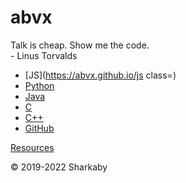 abvx
====

Talk is cheap. Show me the code.  
\- Linus Torvalds

  

*   [JS](https://abvx.github.io/js class=)
*   [Python](https://abvx.github.io/py)
*   [Java](https://abvx.github.io/j)
*   [C](https://abvx.github.io/c)
*   [C++](https://abvx.github.io/c++)
*   [GitHub](https://github.com/abvx)

[Resources](http://carlcheo.com/startcoding)

© 2019-2022 Sharkaby
